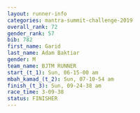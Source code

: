 ```yaml
---
layout: runner-info 
categories: mantra-summit-challenge-2019 
overall_rank: 72
gender_rank: 57
bib: 782
first_name: Garid
last_name: Adam Baktiar
gender: M
team_name: BJTM RUNNER
start_(t_1): Sun, 06-15-00 am
mbah_kamad_(t_2): Sun, 07-10-54 am
finish_(t_3): Sun, 09-24-38 am
race_time: 3-09-38
status: FINISHER
---
```

